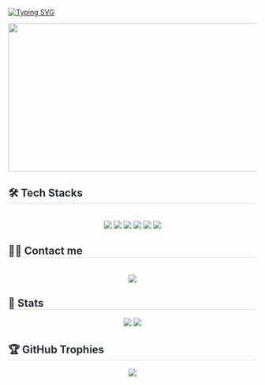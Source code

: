 [![Typing SVG](https://readme-typing-svg.demolab.com?font=Fira+Code&weight=500&size=21&pause=700&color=F764C3&width=435&lines=🫶+xuwon's+GITHUB+🫶)](https://git.io/typing-svg)

<div  align="center">
<a href="https://www.gitanimals.org/en_US?utm_medium=image&utm_source=xuuwon&utm_content=farm">
<img
  src="https://render.gitanimals.org/farms/xuuwon"
  width="600"
  height="300"
/>
</a>
</div>

<div style="font-weight: 700; font-size: 15px; text-align: left; color: #282d33;">  </div> 

<div style="text-align: left;">
<h2 style="border-bottom: 1px solid #d8dee4; color: #282d33;"> 🛠️ Tech Stacks </h2> <br> 
<div align="center"> 
  <img src="https://img.shields.io/badge/HTML5-E34F26?style=for-the-badge&logo=HTML5&logoColor=white">
  <img src="https://img.shields.io/badge/CSS3-1572B6?style=for-the-badge&logo=CSS3&logoColor=white">
  <img src="https://img.shields.io/badge/Javascript-F7DF1E?style=for-the-badge&logo=Javascript&logoColor=white">
  <img src="https://img.shields.io/badge/Typescript-3178C6?style=for-the-badge&logo=Typescript&logoColor=white">
  <img src="https://img.shields.io/badge/React-61DAFB?style=for-the-badge&logo=React&logoColor=white">
  <img src="https://img.shields.io/badge/Next.js-000000?style=for-the-badge&logo=Next.js&logoColor=white">
</div>
</div>

<div style="text-align: left;">
<h2 style="border-bottom: 1px solid #d8dee4; color: #282d33;"> 🧑‍💻 Contact me </h2> <br> 
<div align="center"> 
  <a href="https://xuwon.tistory.com/"> 
    <img src="https://img.shields.io/badge/Tistory-000000?style=for-the-badge&logo=Tistory&logoColor=white"> 
  </a>
</div>  
</div>

<div style="text-align: left;"> 
<h2 style="border-bottom: 1px solid #d8dee4; color: #282d33;"> 🏅 Stats </h2> 
<div align="center"> 
  <img src="https://github-readme-stats.vercel.app/api?username=xuuwon&theme=buefy&show_icons=true" />
  <img src="https://github-readme-stats.vercel.app/api/top-langs/?username=xuuwon&layout=compact&bg_color=180,00000000,00000000&title_color=000000&text_color=000000" />
</div> 
</div>

<div style="text-align: left;"> 
<h2 style="border-bottom: 1px solid #d8dee4; color: #282d33;"> 🏆 GitHub Trophies </h2> 
<div align="center">
  <img src="https://github-profile-trophy.vercel.app/?username=xuuwon&theme=gruvbox&row=1&column=7&margin-w=10&margin-h=10" />
</div> 
</div>
